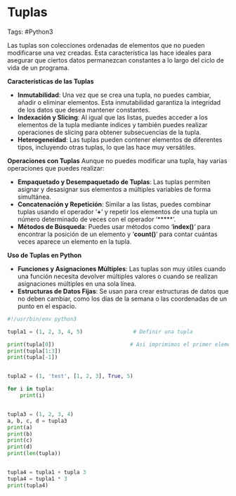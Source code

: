 # Tuplas 

Tags: #Python3 

Las tuplas son colecciones ordenadas de elementos que no pueden modificarse una vez creadas. Esta característica las hace ideales para asegurar que ciertos datos permanezcan constantes a lo largo del ciclo de vida de un programa.

**Características de las Tuplas**
- **Inmutabilidad**: Una vez que se crea una tupla, no puedes cambiar, añadir o eliminar elementos. Esta inmutabilidad garantiza la integridad de los datos que desea mantener constantes.
- **Indexación y Slicing**: Al igual que las listas, puedes acceder a los elementos de la tupla mediante índices y también puedes realizar operaciones de slicing para obtener subsecuencias de la tupla.
- **Heterogeneidad**: Las tuplas pueden contener elementos de diferentes tipos, incluyendo otras tuplas, lo que las hace muy versátiles.

**Operaciones con Tuplas**
Aunque no puedes modificar una tupla, hay varias operaciones que puedes realizar:

- **Empaquetado y Desempaquetado de Tuplas**: Las tuplas permiten asignar y desasignar sus elementos a múltiples variables de forma simultánea.
- **Concatenación y Repetición**: Similar a las listas, puedes combinar tuplas usando el operador ‘**+**‘ y repetir los elementos de una tupla un número determinado de veces con el operador ‘*****‘.
- **Métodos de Búsqueda**: Puedes usar métodos como ‘**index()**‘ para encontrar la posición de un elemento y ‘**count()**‘ para contar cuántas veces aparece un elemento en la tupla.

**Uso de Tuplas en Python**

- **Funciones y Asignaciones Múltiples**: Las tuplas son muy útiles cuando una función necesita devolver múltiples valores o cuando se realizan asignaciones múltiples en una sola línea.
- **Estructuras de Datos Fijas**: Se usan para crear estructuras de datos que no deben cambiar, como los días de la semana o las coordenadas de un punto en el espacio.


```python 
#!/usr/bin/env python3

tupla1 = (1, 2, 3, 4, 5)                # Definir una tupla 

print(tupla[0])                        # Asi imprimimos el primer elemento de la tupla
print(tupla[1:3])
print(tupla[-1])


tupla2 = (1, 'test', [1, 2, 3], True, 5) 

for i in tupla:
	print(i)


tupla3 = (1, 2, 3, 4)
a, b, c, d = tupla3
print(a)
print(b)
print(c)
print(d)
print(len(tupla))


tupla4 = tupla1 + tupla 3
tupla4 = tupla1 * 3
print(tupla4)
```